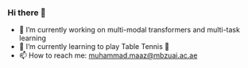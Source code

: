 ### Hi there 👋


- 🔭 I’m currently working on multi-modal transformers and multi-task learning
- 🌱 I’m currently learning to play Table Tennis 🏓
- 📫 How to reach me: muhammad.maaz@mbzuai.ac.ae

